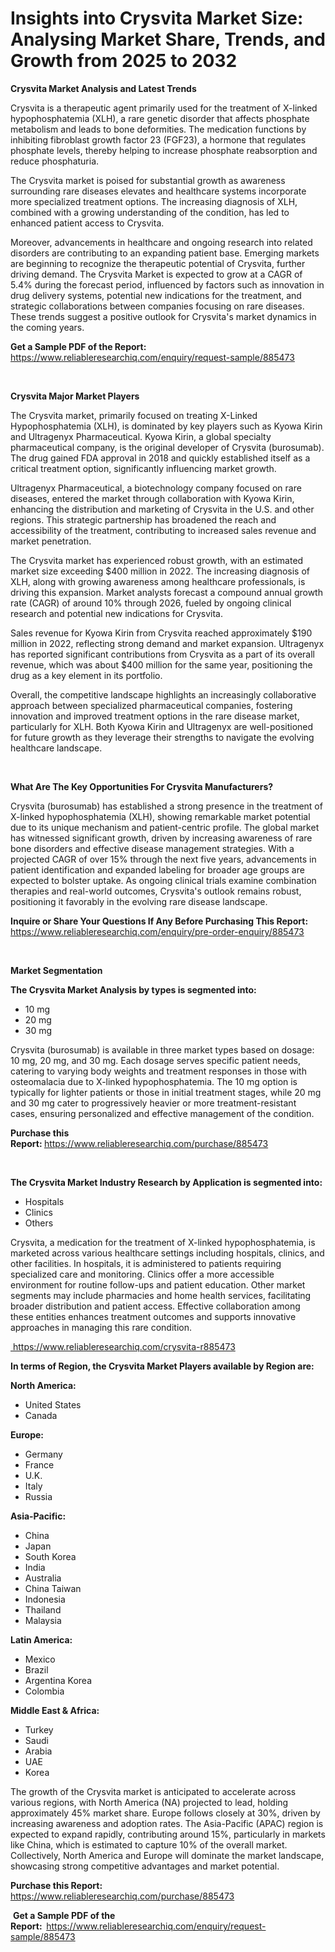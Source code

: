 <p><h1>Insights into Crysvita Market Size: Analysing Market Share, Trends, and Growth from 2025 to 2032</h1></p><p><strong>Crysvita Market Analysis and Latest Trends</strong></p>
<p><p>Crysvita is a therapeutic agent primarily used for the treatment of X-linked hypophosphatemia (XLH), a rare genetic disorder that affects phosphate metabolism and leads to bone deformities. The medication functions by inhibiting fibroblast growth factor 23 (FGF23), a hormone that regulates phosphate levels, thereby helping to increase phosphate reabsorption and reduce phosphaturia. </p><p>The Crysvita market is poised for substantial growth as awareness surrounding rare diseases elevates and healthcare systems incorporate more specialized treatment options. The increasing diagnosis of XLH, combined with a growing understanding of the condition, has led to enhanced patient access to Crysvita. </p><p>Moreover, advancements in healthcare and ongoing research into related disorders are contributing to an expanding patient base. Emerging markets are beginning to recognize the therapeutic potential of Crysvita, further driving demand. The Crysvita Market is expected to grow at a CAGR of 5.4% during the forecast period, influenced by factors such as innovation in drug delivery systems, potential new indications for the treatment, and strategic collaborations between companies focusing on rare diseases. These trends suggest a positive outlook for Crysvita's market dynamics in the coming years.</p></p>
<p><strong>Get a Sample PDF of the Report:&nbsp;</strong> <a href="https://www.reliableresearchiq.com/enquiry/request-sample/885473?utm_campaign=103&utm_medium=2&utm_source=Github&utm_content=ia&utm_term=19042025&utm_id=crysvita">https://www.reliableresearchiq.com/enquiry/request-sample/885473</a></p>
<p>&nbsp;</p>
<p><strong>Crysvita Major Market Players</strong></p>
<p><p>The Crysvita market, primarily focused on treating X-Linked Hypophosphatemia (XLH), is dominated by key players such as Kyowa Kirin and Ultragenyx Pharmaceutical. Kyowa Kirin, a global specialty pharmaceutical company, is the original developer of Crysvita (burosumab). The drug gained FDA approval in 2018 and quickly established itself as a critical treatment option, significantly influencing market growth.</p><p>Ultragenyx Pharmaceutical, a biotechnology company focused on rare diseases, entered the market through collaboration with Kyowa Kirin, enhancing the distribution and marketing of Crysvita in the U.S. and other regions. This strategic partnership has broadened the reach and accessibility of the treatment, contributing to increased sales revenue and market penetration.</p><p>The Crysvita market has experienced robust growth, with an estimated market size exceeding $400 million in 2022. The increasing diagnosis of XLH, along with growing awareness among healthcare professionals, is driving this expansion. Market analysts forecast a compound annual growth rate (CAGR) of around 10% through 2026, fueled by ongoing clinical research and potential new indications for Crysvita.</p><p>Sales revenue for Kyowa Kirin from Crysvita reached approximately $190 million in 2022, reflecting strong demand and market expansion. Ultragenyx has reported significant contributions from Crysvita as a part of its overall revenue, which was about $400 million for the same year, positioning the drug as a key element in its portfolio.</p><p>Overall, the competitive landscape highlights an increasingly collaborative approach between specialized pharmaceutical companies, fostering innovation and improved treatment options in the rare disease market, particularly for XLH. Both Kyowa Kirin and Ultragenyx are well-positioned for future growth as they leverage their strengths to navigate the evolving healthcare landscape.</p></p>
<p>&nbsp;</p>
<p><strong>What Are The Key Opportunities For Crysvita Manufacturers?</strong></p>
<p><p>Crysvita (burosumab) has established a strong presence in the treatment of X-linked hypophosphatemia (XLH), showing remarkable market potential due to its unique mechanism and patient-centric profile. The global market has witnessed significant growth, driven by increasing awareness of rare bone disorders and effective disease management strategies. With a projected CAGR of over 15% through the next five years, advancements in patient identification and expanded labeling for broader age groups are expected to bolster uptake. As ongoing clinical trials examine combination therapies and real-world outcomes, Crysvita's outlook remains robust, positioning it favorably in the evolving rare disease landscape.</p></p>
<p><strong>Inquire or Share Your Questions If Any Before Purchasing This Report:</strong> <a href="https://www.reliableresearchiq.com/enquiry/pre-order-enquiry/885473?utm_campaign=103&utm_medium=2&utm_source=Github&utm_content=ia&utm_term=19042025&utm_id=crysvita">https://www.reliableresearchiq.com/enquiry/pre-order-enquiry/885473</a></p>
<p>&nbsp;</p>
<p><strong>Market Segmentation</strong></p>
<p><strong>The Crysvita Market Analysis by types is segmented into:</strong></p>
<p><ul><li>10 mg</li><li>20 mg</li><li>30 mg</li></ul></p>
<p><p>Crysvita (burosumab) is available in three market types based on dosage: 10 mg, 20 mg, and 30 mg. Each dosage serves specific patient needs, catering to varying body weights and treatment responses in those with osteomalacia due to X-linked hypophosphatemia. The 10 mg option is typically for lighter patients or those in initial treatment stages, while 20 mg and 30 mg cater to progressively heavier or more treatment-resistant cases, ensuring personalized and effective management of the condition.</p></p>
<p><strong>Purchase this Report:&nbsp;</strong><a href="https://www.reliableresearchiq.com/purchase/885473?utm_campaign=103&utm_medium=2&utm_source=Github&utm_content=ia&utm_term=19042025&utm_id=crysvita">https://www.reliableresearchiq.com/purchase/885473</a></p>
<p>&nbsp;</p>
<p><strong>The Crysvita Market Industry Research by Application is segmented into:</strong></p>
<p><ul><li>Hospitals</li><li>Clinics</li><li>Others</li></ul></p>
<p><p>Crysvita, a medication for the treatment of X-linked hypophosphatemia, is marketed across various healthcare settings including hospitals, clinics, and other facilities. In hospitals, it is administered to patients requiring specialized care and monitoring. Clinics offer a more accessible environment for routine follow-ups and patient education. Other market segments may include pharmacies and home health services, facilitating broader distribution and patient access. Effective collaboration among these entities enhances treatment outcomes and supports innovative approaches in managing this rare condition.</p></p>
<p><a href="https://www.reliableresearchiq.com/crysvita-r885473?utm_campaign=103&utm_medium=2&utm_source=Github&utm_content=ia&utm_term=19042025&utm_id=crysvita">&nbsp;https://www.reliableresearchiq.com/crysvita-r885473</a></p>
<p><strong>In terms of Region, the Crysvita Market Players available by Region are:</strong></p>
<p>
    <p> <strong> North America: </strong>
        <ul>
            <li>United States</li>
            <li>Canada</li>
        </ul>
        </p> 
    <p> <strong> Europe: </strong>
        <ul>
            <li>Germany</li>
            <li>France</li>
            <li>U.K.</li>
            <li>Italy</li>
            <li>Russia</li>
        </ul>
        </p> 
    <p> <strong> Asia-Pacific: </strong>
        <ul>
            <li>China</li>
            <li>Japan</li>
            <li>South Korea</li>
            <li>India</li>
            <li>Australia</li>
            <li>China Taiwan</li>
            <li>Indonesia</li>
            <li>Thailand</li>
            <li>Malaysia</li>
        </ul>
        </p> 
    <p> <strong> Latin America: </strong>
        <ul>
            <li>Mexico</li>
            <li>Brazil</li>
            <li>Argentina Korea</li>
            <li>Colombia</li>
        </ul>
        </p> 
    <p> <strong> Middle East & Africa: </strong>
        <ul>
            <li>Turkey</li>
            <li>Saudi</li>
            <li>Arabia</li>
            <li>UAE</li>
            <li>Korea</li>
        </ul>
    </p>
    </p>
<p><p>The growth of the Crysvita market is anticipated to accelerate across various regions, with North America (NA) projected to lead, holding approximately 45% market share. Europe follows closely at 30%, driven by increasing awareness and adoption rates. The Asia-Pacific (APAC) region is expected to expand rapidly, contributing around 15%, particularly in markets like China, which is estimated to capture 10% of the overall market. Collectively, North America and Europe will dominate the market landscape, showcasing strong competitive advantages and market potential.</p></p>
<p><strong>Purchase this Report: </strong><a href="https://www.reliableresearchiq.com/purchase/885473?utm_campaign=103&utm_medium=2&utm_source=Github&utm_content=ia&utm_term=19042025&utm_id=crysvita">https://www.reliableresearchiq.com/purchase/885473</a></p>
<p>&nbsp;<strong>Get a Sample PDF of the Report:&nbsp;&nbsp;</strong><a href="https://www.reliableresearchiq.com/enquiry/request-sample/885473?utm_campaign=103&utm_medium=2&utm_source=Github&utm_content=ia&utm_term=19042025&utm_id=crysvita">https://www.reliableresearchiq.com/enquiry/request-sample/885473</a></p>
<p><strong></strong></p>
<p><p></p><p></p><p></p></p>